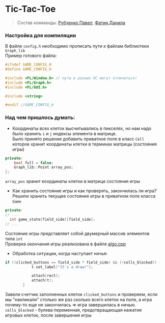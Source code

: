 # Tic-Tac-Toe

>Состав комманды: [Рубченко Павел](https://github.com/PashkaRub47), [Фатин Данила](https://github.com/oxigen1um)

### Настройка для компиляции
В файле `config.h` необходимо прописать пути к файлам библиотеки `Graph_lib`  
Пример готового файла:
```cpp
#ifndef GAME_CONFIG_H
#define GAME_CONFIG_H

#include <FL/Window.h> // пути в разных ОС могут отличаться!
#include <FL/Graph.h>
#include <FL/GUI.h>

#include <string>

#endif //GAME_CONFIG_H
```

### Над чем пришлось думать:
* Координаты всех клеток высчитывались в пикселях, но нам надо было хранить `i` и `j` индексы элемента в матрице.  
Было принято решение добавить приватное поле в класс `Cell` которое хранит координаты клетки в терминах матрицы (состояния игры)
```cpp
private:
    bool full = false;
    Graph_lib::Point array_pos;
};
```
`array_pos` хранит координаты клетки в матрице состояния игры
* Как хранить состояние игры и как проверять, закончилась ли игра?  
Решили хранить текущее состояние игры в приватном поле класса `Game`
```cpp
private:
// ...
  int game_state[field_side][field_side];
// ...
``` 
Состояние игры представляет собой двумерный массив элементов типа `int`  
Проверка окончания игры реализована в файле [algo.cpp](https://github.com/oxigen1um/tic-tac-toe/blob/master/algo.cpp)

* Обработка ситуации, когда наступает ничья:  
```cpp
if ((clicked_buttons == field_side * field_side) && (!cells_blocked)) {
            t.set_label("It's a draw!");

            attach(rect);
            attach(t);
        }
```
Завели счетчик заполненных клеток `clicked_buttons` и проверяем, если мы "накликали" столько же раз сколько всего клеток на поле, а игра почему-то еще не закончилась => игра завершилась в ничью.
`cells_blocked` - булева переменная, предотвращающая нажатие игровых клеток, после завершения игры 